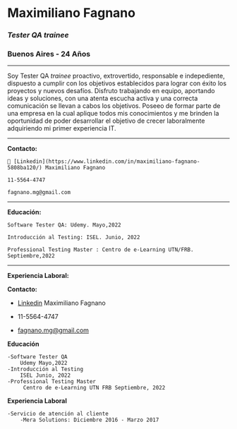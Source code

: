 # Maximiliano Fagnano
### *Tester QA trainee*
### Buenos Aires - 24 Años

___

  Soy Tester QA *trainee* proactivo, extrovertido, responsable e indepediente, dispuesto a cumplir con los objetivos establecidos para lograr con éxito los proyectos y nuevos desafíos. 
  Disfruto trabajando en equipo, aportando ideas y soluciones, con una atenta escucha activa y una correcta comunicación se llevan a cabos los objetivos. 
  Poseeo de formar parte de una empresa en la cual aplique todos mis conocimientos y me brinden la oportunidad de poder desarrollar el objetivo de crecer laboralmente adquiriendo mi primer experiencia IT.

___
**Contacto:**

    🔗 [Linkedin](https://www.linkedin.com/in/maximiliano-fagnano-5808ba120/) Maximiliano Fagnano

    11-5564-4747

    fagnano.mg@gmail.com

---
**Educación:**

    Software Tester QA: Udemy. Mayo,2022

    Introducción al Testing: ISEL. Junio, 2022

    Professional Testing Master : Centro de e-Learning UTN/FRB. Septiembre,2022 

---
**Experiencia Laboral:**

<!-- UL -->

**Contacto:**
* [Linkedin](https://www.linkedin.com/in/maximiliano-fagnano-5808ba120/) Maximiliano Fagnano

* 11-5564-4747
* fagnano.mg@gmail.com


<!-- UL -->
**Educación**
    
    -Software Tester QA
        Udemy Mayo,2022
    -Introducción al Testing
        ISEL Junio, 2022
    -Professional Testing Master
         Centro de e-Learning UTN FRB Septiembre, 2022


<!-- UL -->
**Experiencia Laboral**
    
    -Servicio de atención al cliente 
        -Mera Solutions: Diciembre 2016 - Marzo 2017